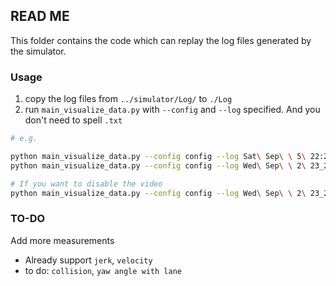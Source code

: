## READ ME

This folder contains the code which can replay the log files generated by the simulator.

### Usage

1. copy the log files from `../simulator/Log/` to `./Log`
2. run `main_visualize_data.py` with `--config` and `--log` specified. And you don't need to spell `.txt`

```bash
# e.g.

python main_visualize_data.py --config config --log Sat\ Sep\ \ 5\ 22:26:38\ 2020
python main_visualize_data.py --config config --log Wed\ Sep\ \ 2\ 23_26_58\ 2020

# If you want to disable the video
python main_visualize_data.py --config config --log Wed\ Sep\ \ 2\ 23_26_58\ 2020 --disable_video
```

### TO-DO

Add more measurements

- Already support `jerk`, `velocity`
- to do: `collision`, `yaw angle with lane`